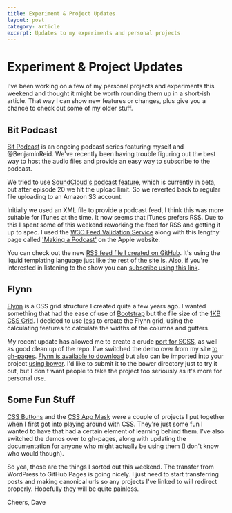 ```yaml
---
title: Experiment & Project Updates
layout: post
category: article
excerpt: Updates to my experiments and personal projects
---
```


# Experiment & Project Updates

I've been working on a few of my personal projects and experiments this weekend and thought it might be worth rounding them up in a short-ish article. That way I can show new features or changes, plus give you a chance to check out some of my older stuff.

## Bit Podcast

[Bit Podcast](http://bitpodcast.com/) is an ongoing podcast series featuring myself and @BenjaminReid. We've recently been having trouble figuring out the best way to host the audio files and provide an easy way to subscribe to the podcast.

We tried to use [SoundCloud's podcast feature](http://help.soundcloud.com/customer/portal/articles/1209292-can-i-podcast-with-soundcloud-), which is currently in beta, but after episode 20 we hit the upload limit. So we reverted back to regular file uploading to an Amazon S3 account.

Initially we used an XML file to provide a podcast feed, I think this was more suitable for iTunes at the time. It now seems that iTunes prefers RSS. Due to this I spent some of this weekend reworking the feed for RSS and getting it up to spec. I used the [W3C Feed Validation Service](http://validator.w3.org/feed/) along with this lengthy page called ['Making a Podcast'](https://www.apple.com/uk/itunes/podcasts/specs.html) on the Apple website.

You can check out the new [RSS feed file I created on GitHub](https://github.com/nouveller/bitpodcast.com/blob/gh-pages/podcast.rss). It's using the liquid templating language just like the rest of the site is. Also, if you're interested in listening to the show you can [subscribe using this link](https://bitpodcast.com/podcast.rss).

## Flynn

[Flynn](http://daviddarnes.github.io/flynn/) is a CSS grid structure I created quite a few years ago. I wanted something that had the ease of use of [Bootstrap](http://getbootstrap.com/) but the file size of the [1KB CSS Grid](http://heygrady.com/blog/2011/02/17/using-sass-with-the-1kb-grid-system/). I decided to use [less](http://lesscss.org/) to create the Flynn grid, using the calculating features to calculate the widths of the columns and gutters.

My recent update has allowed me to create a crude [port for SCSS](https://github.com/daviddarnes/flynn/blob/master/grid/grid.scss), as well as good clean up of the repo. I've switched the demo over from my site [to gh-pages](http://daviddarnes.github.io/flynn/). [Flynn is available to download](https://github.com/daviddarnes/flynn) but also can be imported into your project [using bower](https://github.com/daviddarnes/flynn#usage). I'd like to submit it to the bower directory just to try it out, but I don't want people to take the project too seriously as it's more for personal use.

## Some Fun Stuff

[CSS Buttons](http://daviddarnes.github.io/css-buttons/) and the [CSS App Mask](https://github.com/daviddarnes/css-app-mask) were a couple of projects I put together when I first got into playing around with CSS. They're just some fun I wanted to have that had a certain element of learning behind them. I've also switched the demos over to gh-pages, along with updating the documentation for anyone who might actually be using them (I don't know who would though).

So yea, those are the things I sorted out this weekend. The transfer from WordPress to GitHub Pages is going nicely. I just need to start transferring posts and making canonical urls so any projects I've linked to will redirect properly. Hopefully they will be quite painless.

Cheers, Dave
